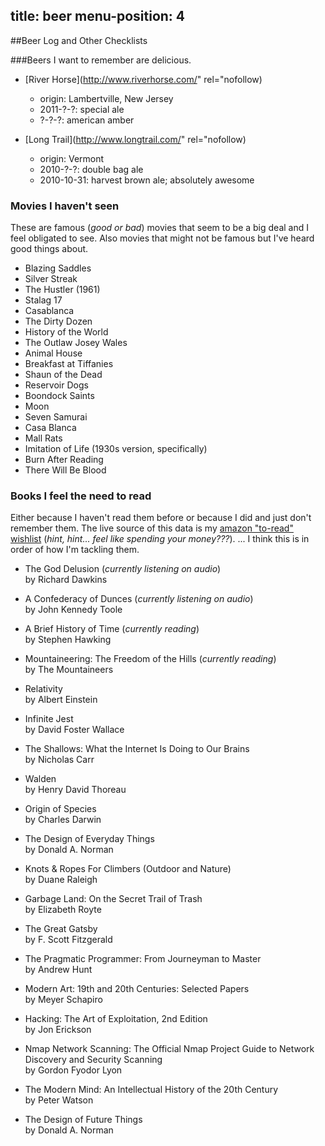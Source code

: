 title: beer
menu-position: 4
---

##Beer Log and Other Checklists

###Beers I want to remember are delicious.
* [River Horse](http://www.riverhorse.com/" rel="nofollow)

    + origin: Lambertville, New Jersey
    + 2011-?-?: special ale
    + ?-?-?: american amber

* [Long Trail](http://www.longtrail.com/" rel="nofollow)

    + origin: Vermont
    + 2010-?-?: double bag ale
    + 2010-10-31: harvest brown ale; absolutely awesome

### Movies I haven't seen
These are famous (_good or bad_) movies that seem to be a big deal and I feel
obligated to see. Also movies that might not be famous but I've heard good
things about.

+ Blazing Saddles
+ Silver Streak
+ The Hustler (1961)
+ Stalag 17
+ Casablanca
+ The Dirty Dozen
+ History of the World
+ The Outlaw Josey Wales
+ Animal House
+ Breakfast at Tiffanies
+ Shaun of the Dead
+ Reservoir Dogs
+ Boondock Saints
+ Moon
+ Seven Samurai
+ Casa Blanca
+ Mall Rats
+ Imitation of Life (1930s version, specifically)
+ Burn After Reading
+ There Will Be Blood

### Books I feel the need to read
Either because I haven't read them before or because I did and just don't
remember them. The live source of this data is my [amazon "to-read"
wishlist][amazon_toread] (_hint, hint... feel like spending your money???_).
... I think this is in order of how I'm tackling them.

* The God Delusion (*currently listening on audio*)<br />
  by Richard Dawkins

* A Confederacy of Dunces (*currently listening on audio*)<br />
  by John Kennedy Toole

* A Brief History of Time (*currently reading*)<br />
  by Stephen Hawking

* Mountaineering: The Freedom of the Hills (*currently reading*)<br />
  by The Mountaineers

* Relativity<br />
  by Albert Einstein

* Infinite Jest<br />
  by David Foster Wallace

* The Shallows: What the Internet Is Doing to Our Brains<br />
  by Nicholas Carr

* Walden<br />
  by Henry David Thoreau

* Origin of Species<br />
  by Charles Darwin

* The Design of Everyday Things<br />
  by Donald A. Norman

* Knots & Ropes For Climbers (Outdoor and Nature)<br />
  by Duane Raleigh

* Garbage Land: On the Secret Trail of Trash<br />
  by Elizabeth Royte

* The Great Gatsby<br />
  by F. Scott Fitzgerald

* The Pragmatic Programmer: From Journeyman to Master<br />
  by Andrew Hunt

* Modern Art: 19th and 20th Centuries: Selected Papers<br />
  by Meyer Schapiro

* Hacking: The Art of Exploitation, 2nd Edition<br />
  by Jon Erickson

* Nmap Network Scanning: The Official Nmap Project Guide to Network Discovery and Security Scanning<br />
  by Gordon Fyodor Lyon

* The Modern Mind: An Intellectual History of the 20th Century<br />
  by Peter Watson

* The Design of Future Things<br />
  by Donald A. Norman

[amazon_toread]: http://amzn.com/w/21LWOXBICKV4W
